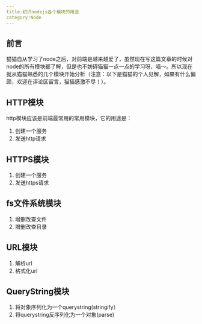 ```yaml
---
title:初识nodejs各个模块的用途
category:Node
---
```


## 前言
猫猫自从学习了node之后，对前端是越来越爱了，虽然现在写这篇文章的时候对node的所有模块都了解，但是也不妨碍猫猫一点一点的学习呀，喵～。所以现在就从猫猫熟悉的几个模块开始分析（注意：以下是猫猫的个人见解，如果有什么偏颇，欢迎在评论区留言，猫猫感激不尽！）。

## HTTP模块
http模块应该是前端最常用的常用模块，它的用途是：
1. 创建一个服务
2. 发送http请求

## HTTPS模块
1. 创建一个服务
2. 发送https请求


## fs文件系统模块
1. 增删改查文件
2. 增删改查目录

## URL模块
1. 解析url
2. 格式化url

## QueryString模块
1. 将对象序列化为一个querystring(stringify）
2. 将querystring反序列化为一个对象(parse)